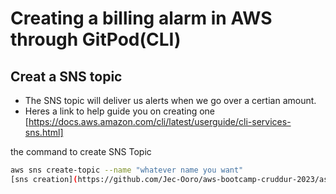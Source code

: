 #  Creating a billing alarm in AWS through GitPod(CLI) 

## Creat a SNS topic

- The SNS topic will deliver us alerts when we go over a certian amount.
-  Heres a link to help guide you on creating one [https://docs.aws.amazon.com/cli/latest/userguide/cli-services-sns.html]

 the command to create SNS Topic
 ```sh
aws sns create-topic --name "whatever name you want"
[sns creation](https://github.com/Jec-Ooro/aws-bootcamp-cruddur-2023/assets/32017967/138b07e9-84d2-4093-990d-bdf719831899)
```


 
 

